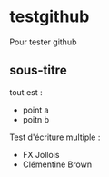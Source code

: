 # testgithub
Pour tester github

## sous-titre

tout est :
- point a
- poitn b 

Test d'écriture multiple :
- FX Jollois
- Clémentine Brown
